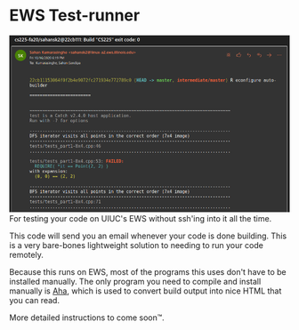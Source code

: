 # EWS Test-runner
![Preview of EWS Tester Result](./ews-tester.png)
For testing your code on UIUC's EWS without ssh'ing into it all the time.

This code will send you an email whenever your code is done building. This is a very bare-bones lightweight solution to needing to run your code remotely.

Because this runs on EWS, most of the programs this uses don't have to be installed manually. The only program you need to compile and install manually is [Aha](https://github.com/theZiz/aha), which is used to convert build output into nice HTML that you can read. 

More detailed instructions to come soon™.


